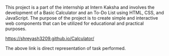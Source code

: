 This project is a part of the internship at Intern Kaksha and involves the development of a Basic Calculator and an To-Do List using HTML, CSS, and JavaScript. The purpose of the project is to create simple and interactive web components that can be utilized for educational and practical purposes.

https://shreyash3209.github.io/Calculator/

The above link is direct representation of task performed.
